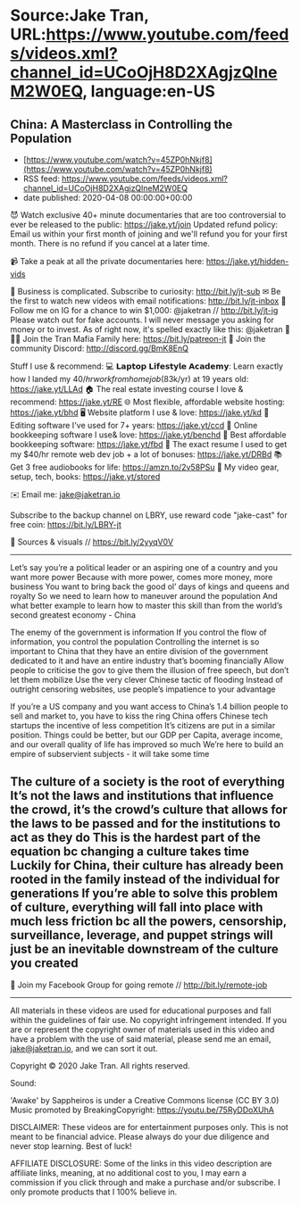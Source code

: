 # Source:Jake Tran, URL:https://www.youtube.com/feeds/videos.xml?channel_id=UCoOjH8D2XAgjzQlneM2W0EQ, language:en-US

## China: A Masterclass in Controlling the Population
 - [https://www.youtube.com/watch?v=45ZP0hNkjf8](https://www.youtube.com/watch?v=45ZP0hNkjf8)
 - RSS feed: https://www.youtube.com/feeds/videos.xml?channel_id=UCoOjH8D2XAgjzQlneM2W0EQ
 - date published: 2020-04-08 00:00:00+00:00

😈 Watch exclusive 40+ minute documentaries that are too controversial to ever be released to the public: https://jake.yt/join
Updated refund policy: Email us within your first month of joining and we'll refund you for your first month. There is no refund if you cancel at a later time. 

📹 Take a peak at all the private documentaries here: https://jake.yt/hidden-vids

🎥 Business is complicated. Subscribe to curiosity: http://bit.ly/jt-sub
✉ Be the first to watch new videos with email notifications: http://bit.ly/jt-inbox
📸 Follow me on IG for a chance to win $1,000: @jaketran // http://bit.ly/jt-ig
Please watch out for fake accounts. I will never message you asking for money or to invest. As of right now, it's spelled exactly like this: @jaketran
👨👦👦 Join the Tran Mafia Family here: https://bit.ly/patreon-jt
💬 Join the community Discord: http://discord.gg/BmK8EnQ

Stuff I use & recommend:
💻 𝗟𝗮𝗽𝘁𝗼𝗽 𝗟𝗶𝗳𝗲𝘀𝘁𝘆𝗹𝗲 𝗔𝗰𝗮𝗱𝗲𝗺𝘆: Learn exactly how I landed my $40/hr work from home job ($83k/yr) at 19 years old: https://jake.yt/LLAd
🏠 The real estate investing course I love & recommend: https://jake.yt/RE
🌐 Most flexible, affordable website hosting: https://jake.yt/bhd
🖥️ Website platform I use & love: https://jake.yt/kd
💽 Editing software I've used for 7+ years: https://jake.yt/ccd
📒 Online bookkeeping software I use& love: https://jake.yt/benchd 
🧾 Best affordable bookkeeping software: https://jake.yt/fbd
📜 The exact resume I used to get my $40/hr remote web dev job + a lot of bonuses: https://jake.yt/DRBd
📚 Get 3 free audiobooks for life: https://amzn.to/2v58PSu
🎥 My video gear, setup, tech, books: https://jake.yt/stored

✉️ Email me: jake@jaketran.io

Subscribe to the backup channel on LBRY, use reward code "jake-cast" for free coin: https://bit.ly/LBRY-jt

📰 Sources & visuals // https://bit.ly/2yyqV0V

-----------------------
Let’s say you’re a political leader or an aspiring one of a country and you want more power
Because with more power, comes more money, more business
You want to bring back the good ol’ days of kings and queens and royalty
So we need to learn how to maneuver around the population
And what better example to learn how to master this skill than from the world’s second greatest economy - China

The enemy of the government is information
If you control the flow of information, you control the population
Controlling the internet is so important to China that they have an entire division of the government dedicated to it and have an entire industry that’s booming financially
Allow people to criticise the gov to give them the illusion of free speech, but don’t let them mobilize
Use the very clever Chinese tactic of flooding
Instead of outright censoring websites, use people’s impatience to your advantage

If you’re a US company and you want access to China’s 1.4 billion people to sell and market to, you have to kiss the ring
China offers Chinese tech startups the incentive of less competition
It’s citizens are put in a similar position. Things could be better, but our GDP per Capita, average income, and our overall quality of life has improved so much
We’re here to build an empire of subservient subjects - it will take some time

The culture of a society is the root of everything
It’s not the laws and institutions that influence the crowd, it’s the crowd’s culture that allows for the laws to be passed and for the institutions to act as they do
This is the hardest part of the equation bc changing a culture takes time
Luckily for China, their culture has already been rooted in the family instead of the individual for generations
If you’re able to solve this problem of culture, everything will fall into place with much less friction bc all the powers, censorship, surveillance, leverage, and puppet strings will just be an inevitable downstream of the culture you created
-----------------------
🌅 Join my Facebook Group for going remote // http://bit.ly/remote-job

-----------------------
All materials in these videos are used for educational purposes and fall within the guidelines of fair use. No copyright infringement intended. If you are or represent the copyright owner of materials used in this video and have a problem with the use of said material, please send me an email, jake@jaketran.io, and we can sort it out.

Copyright © 2020 Jake Tran. All rights reserved.


Sound:

'Awake' by Sappheiros is under a Creative Commons license (CC BY 3.0)
Music promoted by BreakingCopyright: https://youtu.be/75RyDDoXUhA 


DISCLAIMER: These videos are for entertainment purposes only. This is not meant to be financial advice. Please always do your due diligence and never stop learning. Best of luck!

AFFILIATE DISCLOSURE: Some of the links in this video description are affiliate links, meaning, at no additional cost to you, I may earn a commission if you click through and make a purchase and/or subscribe. I only promote products that I 100% believe in.


